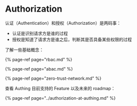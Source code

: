 # Authorization

认证（Authentication）和授权（Authorization）是两码事：

* 认证是识别请求方是谁的过程
* 授权是知道了请求方是谁之后，判断其是否具备某些权限的过程

了解一些基础概念：

{% page-ref page="rbac.md" %}

{% page-ref page="abac.md" %}

{% page-ref page="zero-trust-network.md" %}

查看 Authing 目前支持的 Feature 以及未来的 roadmap：

{% page-ref page="../authorization-at-authing.md" %}



